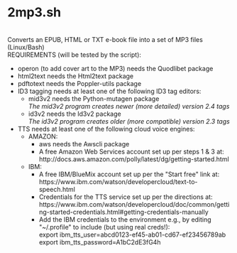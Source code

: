 <h1>2mp3.sh</h1>
<br />Converts an EPUB, HTML or TXT e-book file into a set of MP3 files (Linux/Bash)
<br />REQUIREMENTS (will be tested by the script):
<ul>
<li>operon (to add cover art to the MP3) needs the Quodlibet package 
<li>html2text needs the Html2text package
<li>pdftotext needs the Poppler-utils package
<li>ID3 tagging needs at least one of the following ID3 tag editors:
	<ul>
	<li>mid3v2 needs the Python-mutagen package
	<br /><i>The mid3v2 program creates newer (more detailed) version 2.4 tags</i>
	<li>id3v2 needs the Id3v2 package
	<br /><i>The id3v2 program creates older (more compatible) version 2.3 tags</i>
	</ul>
<li>TTS needs at least one of the following cloud voice engines:
	<ul>
	<li>AMAZON:
		<ul>
		<li>aws needs the Awscli package 
		<li>A free Amazon Web Services account set up per steps 1 & 3 at: 
		<br />http://docs.aws.amazon.com/polly/latest/dg/getting-started.html
		</ul>
	<li>IBM:
		<ul>
		<li>A free IBM/BlueMix account set up per the "Start free" link at:
		<br />https://www.ibm.com/watson/developercloud/text-to-speech.html
		<li>Credentials for the TTS service set up per the directions at:
		<br />https://www.ibm.com/watson/developercloud/doc/common/getting-started-credentials.html#getting-credentials-manually
		<li>Add the IBM credentials to the environment e.g., by editing "~/.profile" to include (but using real creds!):
		<br />export ibm_tts_user=abcd0123-ef45-ab01-cd67-ef23456789ab
		<br />export ibm_tts_password=A1bC2dE3fG4h
		</ul>
	</ul>
</ul>
